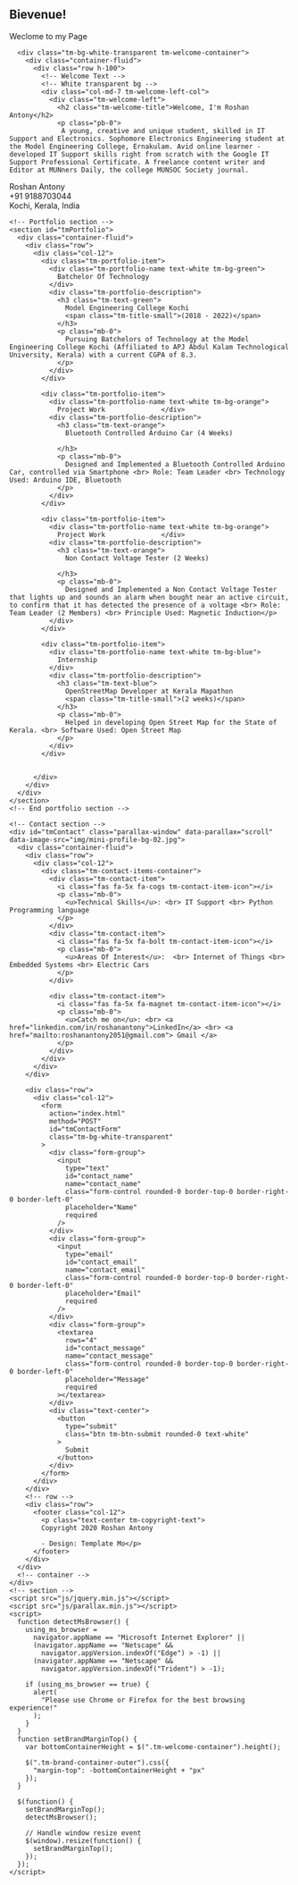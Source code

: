 
<html lang="en">
  <head>
    <meta charset="UTF-8" />
    <meta name="viewport" content="width=device-width, initial-scale=1.0" />
    <meta http-equiv="X-UA-Compatible" content="ie=edge" />
    <link rel="stylesheet" href="https://fonts.googleapis.com/css?family=Open+Sans:400,600" />
    <link rel="stylesheet" href="css/all.min.css" />
    <link rel="stylesheet" href="css/bootstrap.min.css" />
    <link rel="stylesheet" href="css/templatemo-style.css" />
    

  </head>
  <body>
    <!-- Welcome Section -->
    <section id="tmWelcome" class="parallax-window" data-parallax="scroll" data-image-src="img/mini-profile-bg-01.jpg">
      <div class="container-fluid tm-brand-container-outer">
        <div class="row">
          <div class="col-12">
            <!-- Logo Area -->
            <!-- Black transparent bg -->
            <div class="ml-auto mr-0 tm-bg-black-transparent text-white tm-brand-container-inner">
              <div class="tm-brand-container text-center">
                <h1 class="tm-brand-name">Bievenue!</h1>
                <p class="tm-brand-description mb-0">Weclome to my Page</p>
              </div>
            </div>
          </div>
        </div>
      </div>

      <div class="tm-bg-white-transparent tm-welcome-container">
        <div class="container-fluid">
          <div class="row h-100">
            <!-- Welcome Text -->
            <!-- White transparent bg -->
            <div class="col-md-7 tm-welcome-left-col">
              <div class="tm-welcome-left">
                <h2 class="tm-welcome-title">Welcome, I'm Roshan Antony</h2>
                <p class="pb-0">
                 A young, creative and unique student, skilled in IT Support and Electronics. Sophomore Electronics Engineering student at the Model Engineering College, Ernakulam. Avid online learner - developed IT Support skills right from scratch with the Google IT Support Professional Certificate. A freelance content writer and Editor at MUNners Daily, the college MUNSOC Society journal. 
 </p>
              </div>
            </div>
            <!-- Brown bg -->
            <div class="col-md-5">
              <div class="tm-welcome-right">
                  <i class="fas fa-4x fa-address-card p-3 tm-welcome-icon"></i>
                <p class="mb-0">
                  Roshan Antony <br>+91 9188703044<br>Kochi, Kerala, India
                </p>
              </div>
            </div>
          </div>
        </div>
      </div>
    </section>
    <!-- End Welcome section -->

    <!-- Portfolio section -->
    <section id="tmPortfolio">
      <div class="container-fluid">
        <div class="row">
          <div class="col-12">
            <div class="tm-portfolio-item">
              <div class="tm-portfolio-name text-white tm-bg-green">
                Batchelor Of Technology
              </div>
              <div class="tm-portfolio-description">
                <h3 class="tm-text-green">
                  Model Engineering College Kochi
                  <span class="tm-title-small">(2018 - 2022)</span>
                </h3>
                <p class="mb-0">
                  Pursuing Batchelors of Technology at the Model Engineering College Kochi (Affiliated to APJ Abdul Kalam Technological University, Kerala) with a current CGPA of 8.3.
                </p>
              </div>
            </div>

            <div class="tm-portfolio-item">
              <div class="tm-portfolio-name text-white tm-bg-orange">
                Project Work              </div>
              <div class="tm-portfolio-description">
                <h3 class="tm-text-orange">
                  Bluetooth Controlled Arduino Car (4 Weeks)
                  
                </h3>
                <p class="mb-0">
                  Designed and Implemented a Bluetooth Controlled Arduino Car, controlled via Smartphone <br> Role: Team Leader <br> Technology Used: Arduino IDE, Bluetooth
                </p>
              </div>
            </div>
            
            <div class="tm-portfolio-item">
              <div class="tm-portfolio-name text-white tm-bg-orange">
                Project Work              </div>
              <div class="tm-portfolio-description">
                <h3 class="tm-text-orange">
                  Non Contact Voltage Tester (2 Weeks)
                  
                </h3>
                <p class="mb-0">
                  Designed and Implemented a Non Contact Voltage Tester that lights up and sounds an alarm when bought near an active circuit, to confirm that it has detected the presence of a voltage <br> Role: Team Leader (2 Members) <br> Principle Used: Magnetic Induction</p>
              </div>
            </div>

            <div class="tm-portfolio-item">
              <div class="tm-portfolio-name text-white tm-bg-blue">
                Internship
              </div>
              <div class="tm-portfolio-description">
                <h3 class="tm-text-blue">
                  OpenStreetMap Developer at Kerala Mapathon
                  <span class="tm-title-small">(2 weeks)</span>
                </h3>
                <p class="mb-0">
                  Helped in developing Open Street Map for the State of Kerala. <br> Software Used: Open Street Map
                </p>
              </div>
            </div>

            
          </div>
        </div>
      </div>
    </section>
    <!-- End portfolio section -->

    <!-- Contact section -->
    <div id="tmContact" class="parallax-window" data-parallax="scroll" data-image-src="img/mini-profile-bg-02.jpg">
      <div class="container-fluid">
        <div class="row">
          <div class="col-12">
            <div class="tm-contact-items-container">
              <div class="tm-contact-item">
                <i class="fas fa-5x fa-cogs tm-contact-item-icon"></i>
                <p class="mb-0">
                  <u>Technical Skills</u>: <br> IT Support <br> Python Programming language
                </p>
              </div>
              <div class="tm-contact-item">
                <i class="fas fa-5x fa-bolt tm-contact-item-icon"></i>
                <p class="mb-0">
                  <u>Areas Of Interest</u>:  <br> Internet of Things <br>  Embedded Systems <br> Electric Cars
                </p>
              </div>

              <div class="tm-contact-item">
                <i class="fas fa-5x fa-magnet tm-contact-item-icon"></i>
                <p class="mb-0">
                  <u>Catch me on</u>: <br> <a href="linkedin.com/in/roshanantony">LinkedIn</a> <br> <a href="mailto:roshanantony2051@gmail.com"> Gmail </a> 
                </p>
              </div>
            </div>
          </div>
        </div>

        <div class="row">
          <div class="col-12">
            <form
              action="index.html"
              method="POST"
              id="tmContactForm"
              class="tm-bg-white-transparent"
            >
              <div class="form-group">
                <input
                  type="text"
                  id="contact_name"
                  name="contact_name"
                  class="form-control rounded-0 border-top-0 border-right-0 border-left-0"
                  placeholder="Name"
                  required
                />
              </div>
              <div class="form-group">
                <input
                  type="email"
                  id="contact_email"
                  name="contact_email"
                  class="form-control rounded-0 border-top-0 border-right-0 border-left-0"
                  placeholder="Email"
                  required
                />
              </div>
              <div class="form-group">
                <textarea
                  rows="4"
                  id="contact_message"
                  name="contact_message"
                  class="form-control rounded-0 border-top-0 border-right-0 border-left-0"
                  placeholder="Message"
                  required
                ></textarea>
              </div>
              <div class="text-center">
                <button
                  type="submit"
                  class="btn tm-btn-submit rounded-0 text-white"
                >
                  Submit
                </button>
              </div>
            </form>
          </div>
        </div>
        <!-- row -->
        <div class="row">
          <footer class="col-12">
            <p class="text-center tm-copyright-text">
            Copyright 2020 Roshan Antony
            
            - Design: Template Mo</p>
          </footer>
        </div>
      </div>
      <!-- container -->
    </div>
    <!-- section -->
    <script src="js/jquery.min.js"></script>
    <script src="js/parallax.min.js"></script>
    <script>
      function detectMsBrowser() {
        using_ms_browser =
          navigator.appName == "Microsoft Internet Explorer" ||
          (navigator.appName == "Netscape" &&
            navigator.appVersion.indexOf("Edge") > -1) ||
          (navigator.appName == "Netscape" &&
            navigator.appVersion.indexOf("Trident") > -1);

        if (using_ms_browser == true) {
          alert(
            "Please use Chrome or Firefox for the best browsing experience!"
          );
        }
      }
      function setBrandMarginTop() {
        var bottomContainerHeight = $(".tm-welcome-container").height();

        $(".tm-brand-container-outer").css({
          "margin-top": -bottomContainerHeight + "px"
        });
      }

      $(function() {
        setBrandMarginTop();
        detectMsBrowser();

        // Handle window resize event
        $(window).resize(function() {
          setBrandMarginTop();
        });
      });
    </script>
  </body>
</html>

